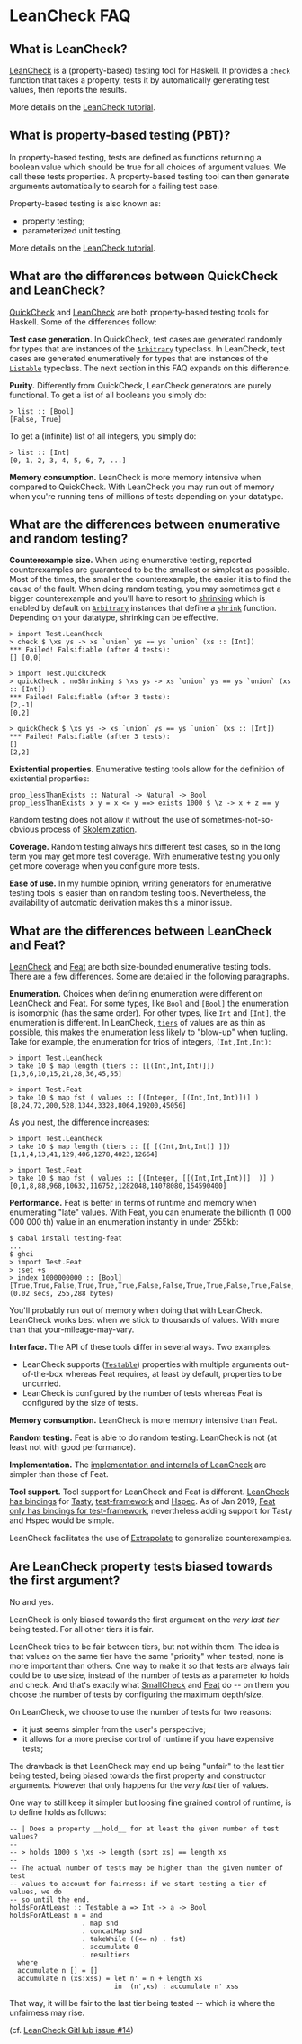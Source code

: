 LeanCheck FAQ
=============


What is LeanCheck?
------------------

[LeanCheck] is a (property-based) testing tool for Haskell.  It provides a
`check` function that takes a property, tests it by automatically generating
test values, then reports the results.

More details on the [LeanCheck tutorial].


What is property-based testing (PBT)?
-------------------------------------

In property-based testing, tests are defined as functions returning a boolean
value which should be true for all choices of argument values.  We call these
tests properties.  A property-based testing tool can then generate arguments
automatically to search for a failing test case.

Property-based testing is also known as:
* property testing;
* parameterized unit testing.

More details on the [LeanCheck tutorial].


What are the differences between QuickCheck and LeanCheck?
----------------------------------------------------------

[QuickCheck] and [LeanCheck] are both property-based testing tools for Haskell.
Some of the differences follow:

__Test case generation.__  In QuickCheck, test cases are generated randomly for
types that are instances of the [`Arbitrary`] typeclass.  In LeanCheck, test
cases are generated enumeratively for types that are instances of the
[`Listable`] typeclass.  The next section in this FAQ expands on this
difference.

__Purity.__  Differently from QuickCheck, LeanCheck generators are purely
functional.  To get a list of all booleans you simply do:

	> list :: [Bool]
	[False, True]

To get a (infinite) list of all integers, you simply do:

	> list :: [Int]
	[0, 1, 2, 3, 4, 5, 6, 7, ...]

__Memory consumption.__  LeanCheck is more memory intensive when compared to
QuickCheck.  With LeanCheck you may run out of memory when you're running tens
of millions of tests depending on your datatype.



What are the differences between enumerative and random testing?
----------------------------------------------------------------

__Counterexample size.__ When using enumerative testing, reported
counterexamples are guaranteed to be the smallest or simplest as possible.
Most of the times, the smaller the counterexample, the easier it is to find the
cause of the fault.  When doing random testing, you may sometimes get a bigger
counterexample and you'll have to resort to [shrinking] which is enabled by
default on [`Arbitrary`] instances that define a [`shrink`] function.
Depending on your datatype, shrinking can be effective.

	> import Test.LeanCheck
	> check $ \xs ys -> xs `union` ys == ys `union` (xs :: [Int])
	*** Failed! Falsifiable (after 4 tests):
	[] [0,0]

	> import Test.QuickCheck
	> quickCheck . noShrinking $ \xs ys -> xs `union` ys == ys `union` (xs :: [Int])
	*** Failed! Falsifiable (after 3 tests):
	[2,-1]
	[0,2]

	> quickCheck $ \xs ys -> xs `union` ys == ys `union` (xs :: [Int])
	*** Failed! Falsifiable (after 3 tests):
	[]
	[2,2]

__Existential properties.__ Enumerative testing tools allow for the definition
of existential properties:

	prop_lessThanExists :: Natural -> Natural -> Bool
	prop_lessThanExists x y = x <= y ==> exists 1000 $ \z -> x + z == y

Random testing does not allow it without the use of sometimes-not-so-obvious
process of [Skolemization].

__Coverage.__ Random testing always hits different test cases, so in the long
term you may get more test coverage.  With enumerative testing you only get
more coverage when you configure more tests.

__Ease of use.__ In my humble opinion, writing generators for enumerative
testing tools is easier than on random testing tools.  Nevertheless, the
availability of automatic derivation makes this a minor issue.


What are the differences between LeanCheck and Feat?
----------------------------------------------------

[LeanCheck] and [Feat] are both size-bounded enumerative testing tools.  There
are a few differences.  Some are detailed in the following paragraphs.

__Enumeration.__  Choices when defining enumeration were different on LeanCheck
and Feat.  For some types, like `Bool` and `[Bool]` the enumeration is
isomorphic (has the same order).  For other types, like `Int` and `[Int]`, the
enumeration is different.  In LeanCheck, [`tiers`] of values are as thin as
possible, this makes the enumeration less likely to "blow-up" when tupling.
Take for example, the enumeration for trios of integers,
`(Int,Int,Int)`:

	> import Test.LeanCheck
	> take 10 $ map length (tiers :: [[(Int,Int,Int)]])
	[1,3,6,10,15,21,28,36,45,55]

	> import Test.Feat
	> take 10 $ map fst ( values :: [(Integer, [(Int,Int,Int)])] )
	[8,24,72,200,528,1344,3328,8064,19200,45056]

As you nest, the difference increases:

	> import Test.LeanCheck
	> take 10 $ map length (tiers :: [[ [(Int,Int,Int)] ]])
	[1,1,4,13,41,129,406,1278,4023,12664]

	> import Test.Feat
	> take 10 $ map fst ( values :: [(Integer, [[(Int,Int,Int)]]  )] )
	[0,1,8,88,968,10632,116752,1282048,14078080,154590400]

__Performance.__  Feat is better in terms of runtime and memory when
enumerating "late" values.  With Feat, you can enumerate the billionth (1 000
000 000 th) value in an enumeration instantly in under 255kb:

	$ cabal install testing-feat
	...
	$ ghci
	> import Test.Feat
	> :set +s
	> index 1000000000 :: [Bool]
	[True,True,False,True,True,True,False,False,True,True,False,True,False,True,True,False,False,True,False,True,False,False,False,False,False,False,False,False,True]
	(0.02 secs, 255,288 bytes)

You'll probably run out of memory when doing that with LeanCheck.  LeanCheck
works best when we stick to thousands of values.  With more than that
your-mileage-may-vary.

__Interface.__  The API of these tools differ in several ways.  Two examples:

* LeanCheck supports ([`Testable`]) properties with multiple arguments
  out-of-the-box whereas Feat requires, at least by default, properties to be
  uncurried.
* LeanCheck is configured by the number of tests whereas Feat is configured by
  the size of tests.

__Memory consumption.__  LeanCheck is more memory intensive than Feat.

__Random testing.__  Feat is able to do random testing.  LeanCheck is not (at
least not with good performance).

__Implementation.__  The [implementation and internals of LeanCheck] are
simpler than those of Feat.

__Tool support.__  Tool support for LeanCheck and Feat is different.
[LeanCheck has bindings] for [Tasty], [test-framework] and [Hspec].  As of Jan
2019, [Feat only has bindings for test-framework], nevertheless adding support
for Tasty and Hspec would be simple.

LeanCheck facilitates the use of [Extrapolate] to generalize counterexamples.


Are LeanCheck property tests biased towards the first argument?
---------------------------------------------------------------

No and yes.

LeanCheck is only biased towards the first argument on the _very last tier_
being tested.  For all other tiers it is fair.

LeanCheck tries to be fair between tiers, but not within them. The idea is that
values on the same tier have the same "priority" when tested, none is more
important than others. One way to make it so that tests are always fair could
be to use size, instead of the number of tests as a parameter to holds and
check. And that's exactly what [SmallCheck] and [Feat] do -- on them you choose
the number of tests by configuring the maximum depth/size.

On LeanCheck, we choose to use the number of tests for two reasons:

* it just seems simpler from the user's perspective;
* it allows for a more precise control of runtime if you have expensive tests;

The drawback is that LeanCheck may end up being "unfair" to the last tier being
tested, being biased towards the first property and constructor arguments.
However that only happens for the _very last_ tier of values.

One way to still keep it simpler but loosing fine grained control of runtime,
is to define holds as follows:

```
-- | Does a property __hold__ for at least the given number of test values?
--
-- > holds 1000 $ \xs -> length (sort xs) == length xs
--
-- The actual number of tests may be higher than the given number of test
-- values to account for fairness: if we start testing a tier of values, we do
-- so until the end.
holdsForAtLeast :: Testable a => Int -> a -> Bool
holdsForAtLeast n = and
                  . map snd
                  . concatMap snd
                  . takeWhile ((<= n) . fst)
                  . accumulate 0
                  . resultiers
  where
  accumulate n [] = []
  accumulate n (xs:xss) = let n' = n + length xs
                          in  (n',xs) : accumulate n' xss
```

That way, it will be fair to the last tier being tested -- which is where the
unfairness may rise.

(cf. [LeanCheck GitHub issue #14](https://github.com/rudymatela/leancheck/issues/14))


[LeanCheck]:    https://hackage.haskell.org/package/leancheck
[QuickCheck]:   https://hackage.haskell.org/package/QuickCheck
[Feat]:         https://hackage.haskell.org/package/testing-feat
[Extrapolate]:  https://hackage.haskell.org/package/extrapolate
[SmallCheck]:   https://hackage.haskell.org/package/smallcheck
[LeanCheck tutorial]: doc/tutorial.md
[`Listable`]:  https://hackage.haskell.org/package/leancheck/docs/Test-LeanCheck.html#t:Listable
[`Testable`]:  https://hackage.haskell.org/package/leancheck/docs/Test-LeanCheck.html#t:Testable
[`tiers`]:     https://hackage.haskell.org/package/leancheck/docs/Test-LeanCheck.html#v:tiers
[`Arbitrary`]: https://hackage.haskell.org/package/QuickCheck/docs/Test-QuickCheck.html#t:Arbitrary
[shrinking]:   https://hackage.haskell.org/package/QuickCheck/docs/Test-QuickCheck.html#v:shrink
[`shrink`]:    https://hackage.haskell.org/package/QuickCheck/docs/Test-QuickCheck.html#v:shrink
[Skolemization]: https://en.wikipedia.org/wiki/Skolem_normal_form
[Tasty]:          https://github.com/feuerbach/tasty#readme
[test-framework]: https://haskell.github.io/test-framework/
[Hspec]:          https://hspec.github.io/
[LeanCheck has bindings]: https://github.com/rudymatela/leancheck#providers-for-tasty-test-framework-and-hspec
[Feat only has bindings for test-framework]: https://hackage.haskell.org/package/test-framework-testing-feat
[implementation and internals of LeanCheck]: https://hackage.haskell.org/package/leancheck/docs/src/Test.LeanCheck.Core.html
